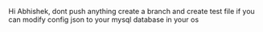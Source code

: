 Hi Abhishek, 
dont push anything 
create a branch 
and create test file if you can
modify config json to your mysql database in your os
